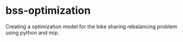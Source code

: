 # bss-optimization
Creating a optimization model for the bike sharing rebalancing problem using python and mip.
